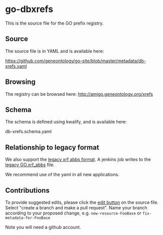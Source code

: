 # go-dbxrefs

This is the source file for the GO prefix registry.

## Source

The source file is in YAML and is available here:

https://github.com/geneontology/go-site/blob/master/metadata/db-xrefs.yaml

## Browsing

The registry can be browsed here: http://amigo.geneontology.org/xrefs

## Schema

The schema is defined using kwalify, and is available here:

db-xrefs.schema.yaml

## Relationship to legacy format

We also support the [legacy xrf abbs format](http://geneontology.org/doc/GO.xrf_abbs_spec). A jenkins job writes to the [legacy GO.xrf_abbs](http://www.geneontology.org/doc/GO.xrf_abbs) file.

We recommend use of the yaml in all new applications.

## Contributions

To provide suggested edits, please click the [edit button](https://github.com/geneontology/go-site/edit/master/metadata/db-xrefs.yaml) on the source file. Select "create a branch and make a pull request". Name your branch according to your proposed change, e.g. `new-resource-FooBase` or `fix-metadata-for-FooBase`

Note you will need a github account.
